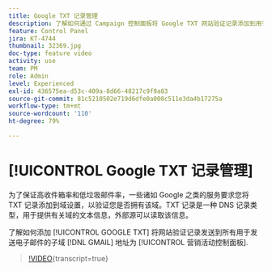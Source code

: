 ```yaml
---
title: Google TXT 记录管理
description: 了解如何通过 Campaign 控制面板将 Google TXT 网站验证记录添加到用于向 Gmail 地址发送电子邮件的子域。
feature: Control Panel
jira: KT-4744
thumbnail: 32369.jpg
doc-type: feature video
activity: use
team: PM
role: Admin
level: Experienced
exl-id: 436575ea-d53c-409a-8d66-48217c9f9a83
source-git-commit: 81c5210502e719d6dfe0a000c511e3da4b17275a
workflow-type: tm+mt
source-wordcount: '110'
ht-degree: 79%

---
```


# [!UICONTROL Google TXT 记录管理]

为了保证高收件箱率和低垃圾邮件率，一些诸如 Google 之类的服务要求您将 TXT 记录添加到域设置，以验证您是否拥有该域。TXT 记录是一种 DNS 记录类型，用于提供有关域的文本信息，外部源可以读取该信息。

了解如何添加 [!UICONTROL GOOGLE TXT] 将网站验证记录发送到所有用于发送电子邮件的子域 [!DNL GMAIL] 地址为 [!UICONTROL 营销活动控制面板].

>[!VIDEO](https://video.tv.adobe.com/v/32369?learn=on){transcript=true}
